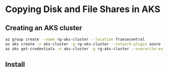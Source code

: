 # Copying Disk and File Shares in AKS

## Creating an AKS cluster

```sh
az group create --name rg-aks-cluster --location francecentral
az aks create -n aks-cluster -g rg-aks-cluster --network-plugin azure --network-plugin-mode overlay -k 1.32.4 --node-vm-size standard_d2ads_v6 --node-osdisk-type Ephemeral --node-osdisk-size 64 --enable-apiserver-vnet-integration
az aks get-credentials -n aks-cluster -g rg-aks-cluster --overwrite-existing
```

## Install 